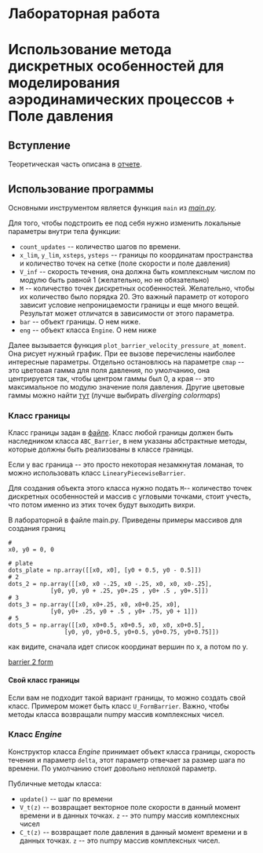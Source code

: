 # Лабораторная работа
# Использование метода дискретных особенностей для моделирования аэродинамических процессов + Поле давления

## Вступление

Теоретическая часть описана в [отчете](/report/report.pdf).

## Использование программы

Основными инструментом является функция `main` из [*main.py*](main.py).

Для того, чтобы подстроить ее под себя нужно изменить локальные параметры внутри тела функции:

- `count_updates` -- количество шагов по времени.
- `x_lim`, `y_lim`, `xsteps`, `ysteps` -- границы по координатам пространства и количество точек на сетке (поле скорости и поле давления)
- `V_inf` -- скорость течения, она должна быть комплексным числом по модулю быть равной 1 (желательно, но не обязательно)
- `M` -- количество точек дискретных особенностей. Желательно, чтобы их количество было порядка 20. Это важный параметр от которого зависит условие непроницаемости границы и еще много вещей. Результат может отличатся в зависимости от этого параметра.
- `bar` -- объект границы. О нем ниже.
- `eng` -- объект класса `Engine`. О нем ниже

Далее вызывается функция `plot_barrier_velocity_pressure_at_moment`. Она рисует нужный график. При ее вызове перечислены наиболее интересные параметры. Отдельно остановлюсь на параметре `cmap` -- это цветовая гамма для поля давления, по умолчанию, она центрируется так, чтобы центром гаммы был 0, а края -- это максимальное по модулю значение поля давления. Другие цветовые гаммы можно найти [тут](https://matplotlib.org/stable/tutorials/colors/colormaps.html) (лучше выбирать *diverging colormaps*)


### Класс границы

Класс границы задан в [файле](/barrier.py). Класс любой границы должен быть наследником класса `ABC_Barrier`, в нем указаны абстрактные методы, которые должны быть реализованы в классе границы.


Если у вас граница -- это просто некоторая незамкнутая ломаная, то можно использовать класс `LinearyPiecewiseBarrier`.

Для создания объекта этого класса нужно подать `M`-- количество точек дискретных особенностей и массив с угловыми точками, стоит учесть, что потом именно из этих точек будут выходить вихри.

В лабораторной в файле main.py. Приведены примеры массивов для создания границ

```
#
x0, y0 = 0, 0 

# plate
dots_plate = np.array([[x0, x0], [y0 + 0.5, y0 - 0.5]])
# 2
dots_2 = np.array([[x0, x0 -.25, x0 -.25, x0, x0, x0-.25],
            [y0, y0, y0 + .25, y0+.25 , y0+ .5 , y0+.5]])
# 3
dots_3 = np.array([[x0, x0+.25, x0, x0+0.25, x0],
            [y0, y0+ .25, y0 + .5 , y0+ .75, y0 + 1]])
# 5
dots_5 = np.array([[x0, x0+0.5, x0+0.5, x0, x0, x0+0.5],
                [y0, y0, y0+0.5, y0+0.5, y0+0.75, y0+0.75]])
```

как видите, сначала идет список координат вершин по x, а потом  по y.

[barrier 2 form](/pictures/ex_2_barrier.png)



#### Свой класс границы

Если вам не подходит такой вариант границы, то можно создать свой класс. Примером может быть класс `U_FormBarrier`. Важно, чтобы методы класса возвращали numpy массив комплексных чисел.


### Класс *Engine*

Конструктор класса *Engine* принимает объект класса границы, скорость течения и параметр `delta`, этот параметр отвечает за размер шага по времени. По умолчанию стоит довольно неплохой параметр.

Публичные методы класса:
- `update()` -- шаг по времени
- `V_t(z)` -- возвращает векторное поле скорости в данный момент времени и в данных точках. `z` -- это numpy массив комплексных чисел
- `C_t(z)` -- возвращает поле давления в данный момент времени и в данных точках. `z` -- это numpy массив комплексных чисел.

